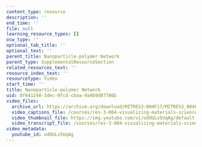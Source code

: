 ```yaml
---
content_type: resource
description: ''
end_time: ''
file: null
learning_resource_types: []
ocw_type: ''
optional_tab_title: ''
optional_text: ''
parent_title: Nanoparticle-polymer Network
parent_type: SupplementalResourceSection
related_resources_text: ''
resource_index_text: ''
resourcetype: Video
start_time: ''
title: Nanoparticle-polymer Network
uid: 0f641240-3dec-9fcd-cbaa-9a4b9d07786b
video_files:
  archive_url: https://archive.org/download/MITRES3-004F17/MITRES3_004F17_2017_dang_300k.mp4
  video_captions_file: /courses/res-3-004-visualizing-materials-science-fall-2017/88c0a40ca5c2599796463f98c251d28a_odOULv5UqAg.vtt
  video_thumbnail_file: https://img.youtube.com/vi/odOULv5UqAg/default.jpg
  video_transcript_file: /courses/res-3-004-visualizing-materials-science-fall-2017/cb2a0b4e1a61249805fa32fb8e328647_odOULv5UqAg.pdf
video_metadata:
  youtube_id: odOULv5UqAg
---
```

